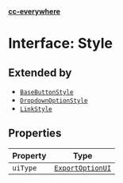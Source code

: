 [**cc-everywhere**](../../../../../index.md)

<HorizontalLine />

# Interface: Style

## Extended by

- [`BaseButtonStyle`](base-button-style.md)
- [`DropdownOptionStyle`](dropdown-option-style.md)
- [`LinkStyle`](link-style.md)

## Properties

| Property | Type |
| ------ | ------ |
| `uiType` | [`ExportOptionUI`](../enumerations/export-option-ui.md) |
